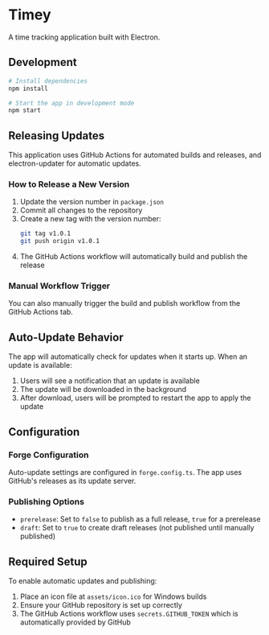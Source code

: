 # Timey

A time tracking application built with Electron.

## Development

```bash
# Install dependencies
npm install

# Start the app in development mode
npm start
```

## Releasing Updates

This application uses GitHub Actions for automated builds and releases, and electron-updater for automatic updates.

### How to Release a New Version

1. Update the version number in `package.json`
2. Commit all changes to the repository
3. Create a new tag with the version number:
   ```bash
   git tag v1.0.1
   git push origin v1.0.1
   ```
4. The GitHub Actions workflow will automatically build and publish the release

### Manual Workflow Trigger

You can also manually trigger the build and publish workflow from the GitHub Actions tab.

## Auto-Update Behavior

The app will automatically check for updates when it starts up. When an update is available:

1. Users will see a notification that an update is available
2. The update will be downloaded in the background
3. After download, users will be prompted to restart the app to apply the update

## Configuration

### Forge Configuration

Auto-update settings are configured in `forge.config.ts`. The app uses GitHub's releases as its update server.

### Publishing Options

- `prerelease`: Set to `false` to publish as a full release, `true` for a prerelease
- `draft`: Set to `true` to create draft releases (not published until manually published)

## Required Setup

To enable automatic updates and publishing:

1. Place an icon file at `assets/icon.ico` for Windows builds
2. Ensure your GitHub repository is set up correctly
3. The GitHub Actions workflow uses `secrets.GITHUB_TOKEN` which is automatically provided by GitHub 